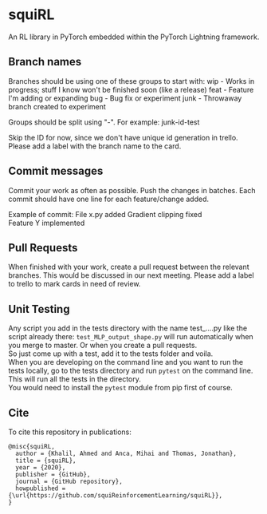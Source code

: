 # squiRL
An RL library in PyTorch embedded within the PyTorch Lightning framework.

## Branch names
Branches should be using one of these groups to start with:
wip - Works in progress; stuff I know won't be finished soon (like a release)
feat - Feature I'm adding or expanding
bug - Bug fix or experiment
junk - Throwaway branch created to experiment

Groups should be split using "-". For example: junk-id-test

Skip the ID for now, since we don't have unique id generation in trello. Please add a label with the branch name to the card.

## Commit messages
Commit your work as often as possible. Push the changes in batches.
Each commit should have one line for each feature/change added.

Example of commit:
File x.py added 
Gradient clipping fixed  
Feature Y implemented  

## Pull Requests
When finished with your work, create a pull request between the relevant branches. This would be discussed in our next meeting. Please add a label to trello to mark cards in need of review.

## Unit Testing
Any script you add in the tests directory with the name test_….py like the script already there: `test_MLP_output_shape.py` will run automatically when you merge to master. Or when you create a pull requests.  
So just come up with a test, add it to the tests folder and voila.  
When you are developing on the command line and you want to run the tests locally, go to the tests directory and run `pytest` on the command line. This will run all the tests in the directory.  
You would need to install the `pytest` module from pip first of course.

## Cite
To cite this repository in publications:

    @misc{squiRL,
      author = {Khalil, Ahmed and Anca, Mihai and Thomas, Jonathan},
      title = {squiRL},
      year = {2020},
      publisher = {GitHub},
      journal = {GitHub repository},
      howpublished = {\url{https://github.com/squiReinforcementLearning/squiRL}},
    }
